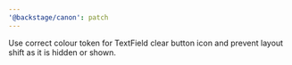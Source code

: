 ```yaml
---
'@backstage/canon': patch
---
```


Use correct colour token for TextField clear button icon and prevent layout shift as it is hidden or shown.
